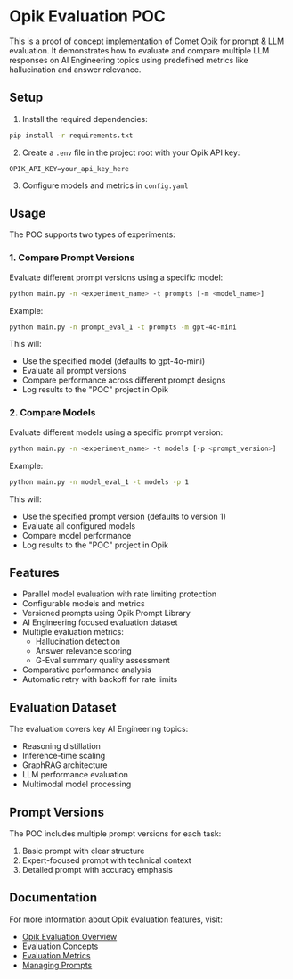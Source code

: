 # Opik Evaluation POC

This is a proof of concept implementation of Comet Opik for prompt & LLM evaluation. It demonstrates how to evaluate and compare multiple LLM responses on AI Engineering topics using predefined metrics like hallucination and answer relevance.

## Setup

1. Install the required dependencies:
```bash
pip install -r requirements.txt
```

2. Create a `.env` file in the project root with your Opik API key:
```
OPIK_API_KEY=your_api_key_here
```

3. Configure models and metrics in `config.yaml`

## Usage

The POC supports two types of experiments:

### 1. Compare Prompt Versions

Evaluate different prompt versions using a specific model:
```bash
python main.py -n <experiment_name> -t prompts [-m <model_name>]
```

Example:
```bash
python main.py -n prompt_eval_1 -t prompts -m gpt-4o-mini
```

This will:
- Use the specified model (defaults to gpt-4o-mini)
- Evaluate all prompt versions
- Compare performance across different prompt designs
- Log results to the "POC" project in Opik

### 2. Compare Models

Evaluate different models using a specific prompt version:
```bash
python main.py -n <experiment_name> -t models [-p <prompt_version>]
```

Example:
```bash
python main.py -n model_eval_1 -t models -p 1
```

This will:
- Use the specified prompt version (defaults to version 1)
- Evaluate all configured models
- Compare model performance
- Log results to the "POC" project in Opik

## Features

- Parallel model evaluation with rate limiting protection
- Configurable models and metrics
- Versioned prompts using Opik Prompt Library
- AI Engineering focused evaluation dataset
- Multiple evaluation metrics:
  - Hallucination detection
  - Answer relevance scoring
  - G-Eval summary quality assessment
- Comparative performance analysis
- Automatic retry with backoff for rate limits

## Evaluation Dataset

The evaluation covers key AI Engineering topics:
- Reasoning distillation
- Inference-time scaling
- GraphRAG architecture
- LLM performance evaluation
- Multimodal model processing

## Prompt Versions

The POC includes multiple prompt versions for each task:
1. Basic prompt with clear structure
2. Expert-focused prompt with technical context
3. Detailed prompt with accuracy emphasis

## Documentation

For more information about Opik evaluation features, visit:
- [Opik Evaluation Overview](https://www.comet.com/docs/opik/evaluation/overview/)
- [Evaluation Concepts](https://www.comet.com/docs/opik/evaluation/concepts/)
- [Evaluation Metrics](https://www.comet.com/docs/opik/evaluation/metrics/)
- [Managing Prompts](https://www.comet.com/docs/opik/prompt_engineering/managing_prompts_in_code/)